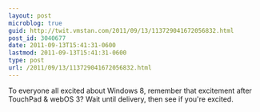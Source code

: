 ```yaml
---
layout: post
microblog: true
guid: http://twit.vmstan.com/2011/09/13/113729041672056832.html
post_id: 3040677
date: 2011-09-13T15:41:31-0600
lastmod: 2011-09-13T15:41:31-0600
type: post
url: /2011/09/13/113729041672056832.html
---
```

To everyone all excited about Windows 8, remember that excitement after TouchPad & webOS 3? Wait until delivery, then see if you're excited.
